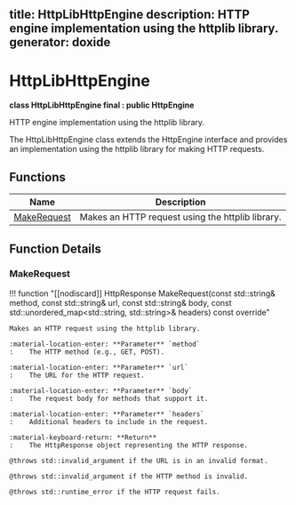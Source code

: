 title: HttpLibHttpEngine
description: HTTP engine implementation using the httplib library.
generator: doxide
---


# HttpLibHttpEngine

**class HttpLibHttpEngine final : public HttpEngine**



HTTP engine implementation using the httplib library.

The HttpLibHttpEngine class extends the HttpEngine interface and provides
an implementation using the httplib library for making HTTP requests.


## Functions

| Name | Description |
| ---- | ----------- |
| [MakeRequest](#MakeRequest) | Makes an HTTP request using the httplib library. |

## Function Details

### MakeRequest<a name="MakeRequest"></a>
!!! function "[[nodiscard]] HttpResponse MakeRequest(const std::string&amp; method, const std::string&amp; url, const std::string&amp; body, const std::unordered_map&lt;std::string, std::string&gt;&amp; headers) const override"

    
    
    Makes an HTTP request using the httplib library.
    
    :material-location-enter: **Parameter** `method`
    :    The HTTP method (e.g., GET, POST).
    
    :material-location-enter: **Parameter** `url`
    :    The URL for the HTTP request.
    
    :material-location-enter: **Parameter** `body`
    :    The request body for methods that support it.
    
    :material-location-enter: **Parameter** `headers`
    :    Additional headers to include in the request.
    
    :material-keyboard-return: **Return**
    :    The HttpResponse object representing the HTTP response.
    
    @throws std::invalid_argument if the URL is in an invalid format.
    
    @throws std::invalid_argument if the HTTP method is invalid.
    
    @throws std::runtime_error if the HTTP request fails.
    

